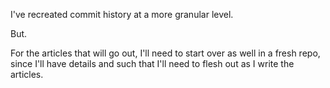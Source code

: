 I've recreated commit history at a more granular level.

But.

For the articles that will go out, I'll need to start
over as well in a fresh repo, since I'll have details
and such that I'll need to flesh out as I write the
articles.